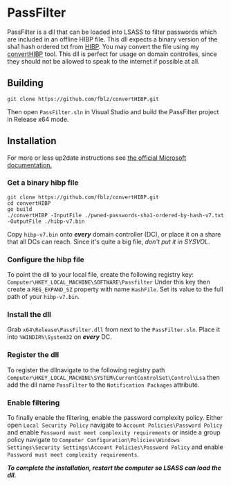 # PassFilter

PassFilter is a dll that can be loaded into LSASS to filter passwords which are included in an offline HIBP file.
This dll expects a binary version of the sha1 hash ordered txt from [HIBP](https://haveibeenpwned.com/Passwords). You may convert the file using my [convertHIBP](https://github.com/fblz/convertHIBP) tool.
This dll is perfect for usage on domain controlles, since they should not be allowed to speak to the internet if possible at all.

## Building
```
git clone https://github.com/fblz/convertHIBP.git
```
Then open `PassFilter.sln` in Visual Studio and build the PassFilter project in Release x64 mode.


## Installation
For more or less up2date instructions see [the official Microsoft documentation.](https://docs.microsoft.com/en-us/windows/win32/secmgmt/installing-and-registering-a-password-filter-dll)

### Get a binary hibp file
```
git clone https://github.com/fblz/convertHIBP.git
cd convertHIBP
go build
./convertHIBP -InputFile ./pwned-passwords-sha1-ordered-by-hash-v7.txt -OutputFile ./hibp-v7.bin
```
Copy `hibp-v7.bin` onto ***every*** domain controller (DC), or place it on a share that all DCs can reach.
Since it's quite a big file, *don't put it in SYSVOL*.
### Configure the hibp file
To point the dll to your local file, create the following registry key:
`Computer\HKEY_LOCAL_MACHINE\SOFTWARE\Passfilter`
Under this key then create a `REG_EXPAND_SZ` property with name `HashFile`.
Set its value to the full path of your `hibp-v7.bin`.
### Install the dll
Grab `x64\Release\PassFilter.dll` from next to the `PassFilter.sln`.
Place it into `%WINDIR%\System32` on ***every*** DC.
### Register the dll
To register the dllnavigate to the following registry path
`Computer\HKEY_LOCAL_MACHINE\SYSTEM\CurrentControlSet\Control\Lsa`
then add the dll name `PassFilter` to the `Notification Packages` attribute.
### Enable filtering
To finally enable the filtering, enable the password complexity policy.
Either open `Local Security Policy` navigate to `Account Policies\Password Policy` and enable `Password must meet complexity requirements`
or inside a group policy navigate to 
`Computer Configuration\Policies\Windows Settings\Security Settings\Account Policies\Password Policy` and enable `Password must meet complexity requirements`.

***To complete the installation, restart the computer so LSASS can load the dll.***
